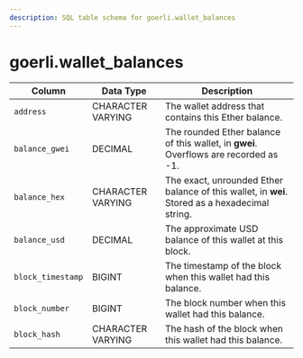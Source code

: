 ```yaml
---
description: SQL table schema for goerli.wallet_balances
---
```


# goerli.wallet\_balances

| Column            | Data Type         | Description                                                                                    |
| ----------------- | ----------------- | ---------------------------------------------------------------------------------------------- |
| `address`         | CHARACTER VARYING | The wallet address that contains this Ether balance.                                           |
| `balance_gwei`    | DECIMAL           | The rounded Ether balance of this wallet, in **gwei**. Overflows are recorded as -1.           |
| `balance_hex`     | CHARACTER VARYING | The exact, unrounded Ether balance of this wallet, in **wei**. Stored as a hexadecimal string. |
| `balance_usd`     | DECIMAL           | The approximate USD balance of this wallet at this block.                                      |
| `block_timestamp` | BIGINT            | The timestamp of the block when this wallet had this balance.                                  |
| `block_number`    | BIGINT            | The block number when this wallet had this balance.                                            |
| `block_hash`      | CHARACTER VARYING | The hash of the block when this wallet had this balance.                                       |
